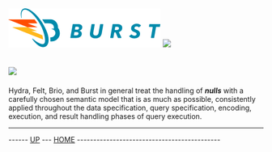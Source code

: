 ![Burst](../../../doc/burst_small.png "") ![](../hydra_small.png "")
------------------------------------------------------------------------

![](../../../burst-brio/doc/nulls.png "")
--

Hydra, Felt, Brio, and Burst in general treat the handling of ___nulls___ with
a carefully chosen semantic model that is as much as possible, consistently applied
throughout the data specification, query specification, encoding, execution, and result handling
phases of query execution.

---
------ [UP](../readme.md) ---  [HOME](../../readme.md) --------------------------------------------
